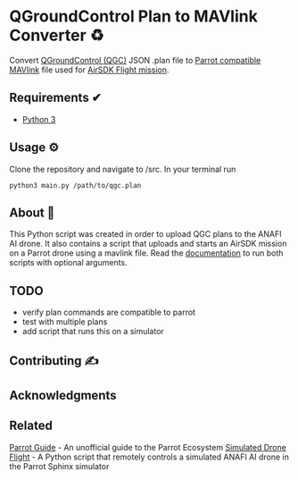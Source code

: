 # QGroundControl Plan to MAVlink Converter ♻️
Convert [QGroundControl (QGC)](http://qgroundcontrol.com/) JSON .plan file to [Parrot compatible MAVlink](https://developer.parrot.com/docs/mavlink-flightplan/overview.html) file used for [AirSDK Flight mission](https://developer.parrot.com/docs/airsdk/general/overview.html). 

## Requirements ✔

* [Python 3](https://www.python.org/)

## Usage ⚙️

Clone the repository and navigate to /src. In your terminal run

```
python3 main.py /path/to/qgc.plan
```

## About 📝

This Python script was created in order to upload QGC plans to the ANAFI AI drone. It also contains a script that uploads and starts an AirSDK mission on a Parrot drone using a mavlink file. Read the [documentation](./src/README.md) to run both scripts with optional arguments. 

## TODO

* verify plan commands are compatible to parrot
* test with multiple plans
* add script that runs this on a simulator

## Contributing ✍️
## Acknowledgments
## Related
[Parrot Guide](https://github.com/mgr098/parrot-guide) - An unofficial guide to the Parrot Ecosystem
[Simulated Drone Flight](https://github.com/mgr098/simulated-drone-flight) - A Python script that remotely controls a simulated ANAFI AI drone in the Parrot Sphinx simulator